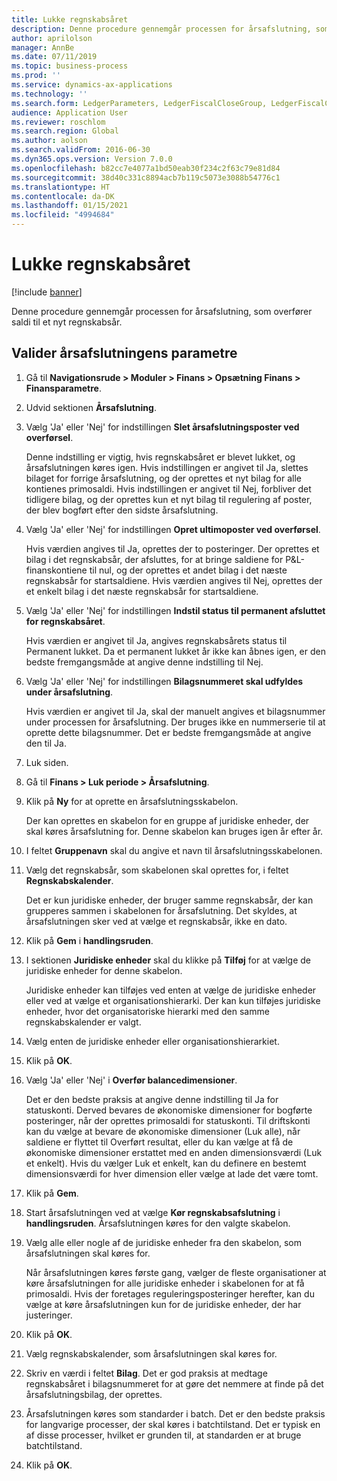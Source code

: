 ```yaml
---
title: Lukke regnskabsåret
description: Denne procedure gennemgår processen for årsafslutning, som overfører saldi til et nyt regnskabsår.
author: aprilolson
manager: AnnBe
ms.date: 07/11/2019
ms.topic: business-process
ms.prod: ''
ms.service: dynamics-ax-applications
ms.technology: ''
ms.search.form: LedgerParameters, LedgerFiscalCloseGroup, LedgerFiscalCloseAddLedger, SysLookupMultiSelectGrid, LedgerFiscalCloseRunGroup
audience: Application User
ms.reviewer: roschlom
ms.search.region: Global
ms.author: aolson
ms.search.validFrom: 2016-06-30
ms.dyn365.ops.version: Version 7.0.0
ms.openlocfilehash: b82cc7e4077a1bd50eab30f234c2f63c79e81d84
ms.sourcegitcommit: 38d40c331c8894acb7b119c5073e3088b54776c1
ms.translationtype: HT
ms.contentlocale: da-DK
ms.lasthandoff: 01/15/2021
ms.locfileid: "4994684"
---
```

# <a name="close-the-fiscal-year"></a>Lukke regnskabsåret

[!include [banner](../../includes/banner.md)]

Denne procedure gennemgår processen for årsafslutning, som overfører saldi til et nyt regnskabsår.


## <a name="validate-year-end-close-parameters"></a>Valider årsafslutningens parametre
1. Gå til **Navigationsrude > Moduler > Finans > Opsætning Finans > Finansparametre**.
2. Udvid sektionen **Årsafslutning**.
3. Vælg 'Ja' eller 'Nej' for indstillingen **Slet årsafslutningsposter ved overførsel**.
    
    Denne indstilling er vigtig, hvis regnskabsåret er blevet lukket, og årsafslutningen køres igen. Hvis indstillingen er angivet til Ja, slettes bilaget for forrige årsafslutning, og der oprettes et nyt bilag for alle kontienes primosaldi. Hvis indstillingen er angivet til Nej, forbliver det tidligere bilag, og der oprettes kun et nyt bilag til regulering af poster, der blev bogført efter den sidste årsafslutning.

4. Vælg 'Ja' eller 'Nej' for indstillingen **Opret ultimoposter ved overførsel**.

    Hvis værdien angives til Ja, oprettes der to posteringer. Der oprettes et bilag i det regnskabsår, der afsluttes, for at bringe saldiene for P&L-finanskontiene til nul, og der oprettes et andet bilag i det næste regnskabsår for startsaldiene. Hvis værdien angives til Nej, oprettes der et enkelt bilag i det næste regnskabsår for startsaldiene.  

5. Vælg 'Ja' eller 'Nej' for indstillingen **Indstil status til permanent afsluttet for regnskabsåret**.

    Hvis værdien er angivet til Ja, angives regnskabsårets status til Permanent lukket.  Da et permanent lukket år ikke kan åbnes igen, er den bedste fremgangsmåde at angive denne indstilling til Nej.  

6. Vælg 'Ja' eller 'Nej' for indstillingen **Bilagsnummeret skal udfyldes under årsafslutning**.

    Hvis værdien er angivet til Ja, skal der manuelt angives et bilagsnummer under processen for årsafslutning. Der bruges ikke en nummerserie til at oprette dette bilagsnummer. Det er bedste fremgangsmåde at angive den til Ja.  

7. Luk siden.
8. Gå til **Finans > Luk periode > Årsafslutning**.
9. Klik på **Ny** for at oprette en årsafslutningsskabelon.

    Der kan oprettes en skabelon for en gruppe af juridiske enheder, der skal køres årsafslutning for. Denne skabelon kan bruges igen år efter år.  

10. I feltet **Gruppenavn** skal du angive et navn til årsafslutningsskabelonen.
11. Vælg det regnskabsår, som skabelonen skal oprettes for, i feltet **Regnskabskalender**.

    Det er kun juridiske enheder, der bruger samme regnskabsår, der kan grupperes sammen i skabelonen for årsafslutning. Det skyldes, at årsafslutningen sker ved at vælge et regnskabsår, ikke en dato.  

12. Klik på **Gem** i **handlingsruden**.
13. I sektionen **Juridiske enheder** skal du klikke på **Tilføj** for at vælge de juridiske enheder for denne skabelon.
    
    Juridiske enheder kan tilføjes ved enten at vælge de juridiske enheder eller ved at vælge et organisationshierarki.  Der kan kun tilføjes juridiske enheder, hvor det organisatoriske hierarki med den samme regnskabskalender er valgt.  

14. Vælg enten de juridiske enheder eller organisationshierarkiet.
15. Klik på **OK**.
16. Vælg 'Ja' eller 'Nej' i **Overfør balancedimensioner**.

    Det er den bedste praksis at angive denne indstilling til Ja for statuskonti. Derved bevares de økonomiske dimensioner for bogførte posteringer, når der oprettes primosaldi for statuskonti. Til driftskonti kan du vælge at bevare de økonomiske dimensioner (Luk alle), når saldiene er flyttet til Overført resultat, eller du kan vælge at få de økonomiske dimensioner erstattet med en anden dimensionsværdi (Luk et enkelt). Hvis du vælger Luk et enkelt, kan du definere en bestemt dimensionsværdi for hver dimension eller vælge at lade det være tomt.  

17. Klik på **Gem**.
18. Start årsafslutningen ved at vælge **Kør regnskabsafslutning** i **handlingsruden**. Årsafslutningen køres for den valgte skabelon.  
19. Vælg alle eller nogle af de juridiske enheder fra den skabelon, som årsafslutningen skal køres for.

    Når årsafslutningen køres første gang, vælger de fleste organisationer at køre årsafslutningen for alle juridiske enheder i skabelonen for at få primosaldi. Hvis der foretages reguleringsposteringer herefter, kan du vælge at køre årsafslutningen kun for de juridiske enheder, der har justeringer.  

20. Klik på **OK**.
21. Vælg regnskabskalender, som årsafslutningen skal køres for.
22. Skriv en værdi i feltet **Bilag**. Det er god praksis at medtage regnskabsåret i bilagsnummeret for at gøre det nemmere at finde på det årsafslutningsbilag, der oprettes.  
23. Årsafslutningen køres som standarder i batch. Det er den bedste praksis for langvarige processer, der skal køres i batchtilstand. Det er typisk en af disse processer, hvilket er grunden til, at standarden er at bruge batchtilstand.  
24. Klik på **OK**.

